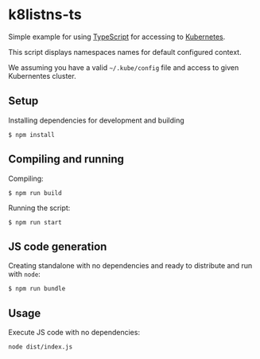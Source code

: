 # k8listns-ts

Simple example for using [TypeScript](https://www.typescriptlang.org/) for
accessing to [Kubernetes](https://kubernetes.io).

This script displays namespaces names for default configured context.

We assuming you have a valid `~/.kube/config` file and access to given
Kubernentes cluster.

## Setup

Installing dependencies for development and building

```
$ npm install
```

## Compiling and running

Compiling:

```
$ npm run build

```
Running the script:

```
$ npm run start
```

## JS code generation

Creating standalone with no dependencies and ready to distribute and run with
`node`:

```
$ npm run bundle
```

## Usage

Execute JS code with no dependencies:

```
node dist/index.js
```
